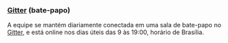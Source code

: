 
### [Gitter] (bate-papo)

A equipe se mantém diariamente conectada em uma sala de bate-papo no [Gitter], e está online nos dias úteis das 9 às 19:00, horário de Brasília.

[Gitter]:https://gitter.im/servicosgovbr/portal-de-servicos?utm_source=share-link&utm_medium=link&utm_campaign=share-link
